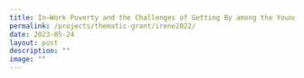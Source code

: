 ```yaml
---
title: In–Work Poverty and the Challenges of Getting By among the Young Phase 2
permalink: /projects/thematic-grant/irene2022/
date: 2023-05-24
layout: post
description: ""
image: ""
---
```

